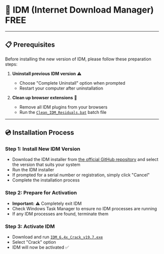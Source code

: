 # 🚀 IDM (Internet Download Manager) FREE

---

## 📋 Prerequisites

Before installing the new version of IDM, please follow these preparation steps:

1. **Uninstall previous IDM version** ⚠️
   - Choose "Complete Uninstall" option when prompted
   - Restart your computer after uninstallation

2. **Clean up browser extensions** 🧹
   - Remove all IDM plugins from your browsers
   - Run the [`Clean_IDM_Residuals.bat`](https://github.com/911218sky/free-idm/releases/tag/v0.0.1) batch file

---

## 💿 Installation Process

### Step 1: Install New IDM Version
- Download the IDM installer from [the official GitHub repository](https://github.com/911218sky/free-idm/releases/tag/IDM) and select the version that suits your system
- Run the IDM installer
- If prompted for a serial number or registration, simply click "Cancel"
- Complete the installation process

### Step 2: Prepare for Activation
- **Important:** ⚠️ Completely exit IDM
- Check Windows Task Manager to ensure no IDM processes are running
- If any IDM processes are found, terminate them

### Step 3: Activate IDM
- Download and run [`IDM_6.4x_Crack_v19.7.exe`](https://github.com/911218sky/free-idm/releases/tag/v0.0.1)
- Select "Crack" option
- IDM will now be activated ✅